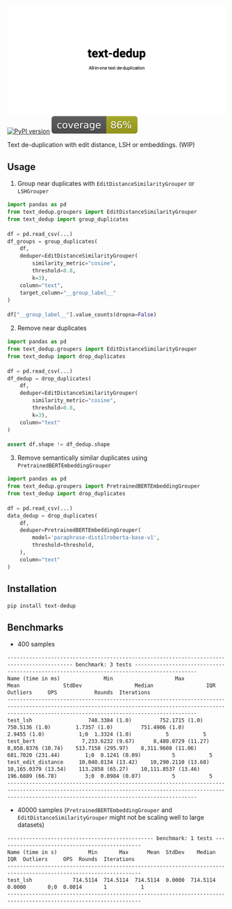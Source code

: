 ![banner](./banner.png)
[![PyPI version](https://badge.fury.io/py/text-dedup.svg)](https://badge.fury.io/py/text-dedup) ![Coverage](./coverage.svg)


Text de-duplication with edit distance, LSH or embeddings. (WIP)

## Usage

1. Group near duplicates with `EditDistanceSimilarityGrouper` or `LSHGrouper`
```python
import pandas as pd
from text_dedup.groupers import EditDistanceSimilarityGrouper
from text_dedup import group_duplicates

df = pd.read_csv(...)
df_groups = group_duplicates(
    df, 
    deduper=EditDistanceSimilarityGrouper(
        similarity_metric="cosine", 
        threshold=0.8, 
        k=3),
    column="text",
    target_column="__group_label__"
)

df["__group_label__"].value_counts(dropna=False)
```

2. Remove near duplicates
```python
import pandas as pd
from text_dedup.groupers import EditDistanceSimilarityGrouper
from text_dedup import drop_duplicates

df = pd.read_csv(...)
df_dedup = drop_duplicates(
    df, 
    deduper=EditDistanceSimilarityGrouper(
        similarity_metric="cosine", 
        threshold=0.8, 
        k=3),
    column="text"
)

assert df.shape != df_dedup.shape
```

3. Remove semantically similar duplicates using `PretrainedBERTEmbeddingGrouper`
```python
import pandas as pd
from text_dedup.groupers import PretrainedBERTEmbeddingGrouper
from text_dedup import drop_duplicates

df = pd.read_csv(...)
data_dedup = drop_duplicates(
    df, 
    deduper=PretrainedBERTEmbeddingGrouper(
        model='paraphrase-distilroberta-base-v1',
        threshold=threshold, 
    ),
    column="text"
)
```

## Installation
```bash
pip install text-dedup
```

## Benchmarks

- 400 samples
```
------------------------------------------------------------------------------------------- benchmark: 3 tests ------------------------------------------------------------------------------------------
Name (time in ms)              Min                    Max                   Mean              StdDev                 Median                 IQR            Outliers     OPS            Rounds  Iterations
---------------------------------------------------------------------------------------------------------------------------------------------------------------------------------------------------------
test_lsh                  748.3384 (1.0)         752.1715 (1.0)         750.5136 (1.0)        1.7357 (1.0)         751.4906 (1.0)        2.9455 (1.0)           1;0  1.3324 (1.0)           5           5
test_bert               7,233.6232 (9.67)      8,480.0729 (11.27)     8,058.8376 (10.74)    513.7158 (295.97)    8,311.9608 (11.06)    681.7020 (231.44)        1;0  0.1241 (0.09)          5           5
test_edit_distance     10,040.8134 (13.42)    10,290.2110 (13.68)    10,165.0379 (13.54)    113.2858 (65.27)    10,111.8537 (13.46)    196.6889 (66.78)         3;0  0.0984 (0.07)          5           5
---------------------------------------------------------------------------------------------------------------------------------------------------------------------------------------------------------
```

- 40000 samples (`PretrainedBERTEmbeddingGrouper` and `EditDistanceSimilarityGrouper` might not be scaling well to large datasets)
```
----------------------------------------------- benchmark: 1 tests ----------------------------------------------
Name (time in s)          Min       Max      Mean  StdDev    Median     IQR  Outliers     OPS  Rounds  Iterations
-----------------------------------------------------------------------------------------------------------------
test_lsh             714.5114  714.5114  714.5114  0.0000  714.5114  0.0000       0;0  0.0014       1           1
-----------------------------------------------------------------------------------------------------------------
```